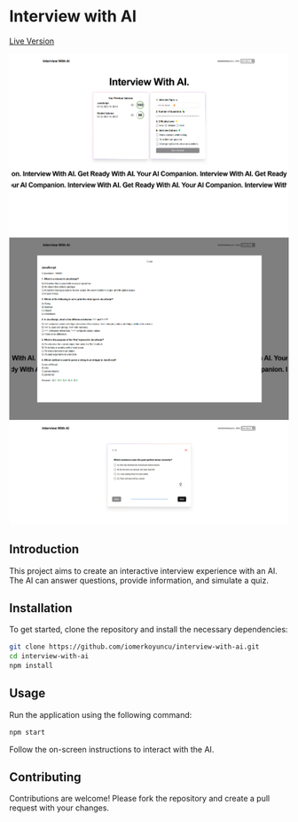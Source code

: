 # Interview with AI

[Live Version](https://interview-with-ai-iomerkoyuncu.vercel.app/)

![Screenshot](/src/assets/ss-1.png)
![Screenshot](/src/assets/ss-2.png)
![Screenshot](/src/assets/ss-3.png)

## Introduction

This project aims to create an interactive interview experience with an AI. The AI can answer questions, provide information, and simulate a quiz.

## Installation

To get started, clone the repository and install the necessary dependencies:

```bash
git clone https://github.com/iomerkoyuncu/interview-with-ai.git
cd interview-with-ai
npm install
```

## Usage

Run the application using the following command:

```bash
npm start
```

Follow the on-screen instructions to interact with the AI.

## Contributing

Contributions are welcome! Please fork the repository and create a pull request with your changes.
